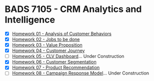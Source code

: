 # BADS 7105 - CRM Analytics and Intelligence


- [x] [Homework 01 - Analysis of Customer Behaviors](./Homework%2001%20-%20Analysis%20of%20customer%20behaviors)  
- [x] [Homework 02 - Jobs to be done](./Homework%2002%20-%20Jobs%20to%20be%20done)  
- [x] [Homework 03 - Value Proposition](./Homework%2003%20-%20Value%20Proposition)  
- [x] [Homework 04 - Customer Journey](./Homework%2004%20-%20Customer%20Journey)  
- [ ] [Homework 05 - CLV Dashboard](./Homework%2005%20-%20CLV%20Dashboard)... Under Construction  
- [x] [Homework 06 - Customer Segmentation](./Homework%2006%20-%20Customer%20Segmentation)  
- [x] [Homework 07 - Product Recommendation](./Homework%2007%20-%20Product%20Recommendation)  
- [ ] [Homework 08 - Campaign Response Model](./Homework%2008%20-%20Campaign%20Response%20Model)... Under Construction  
